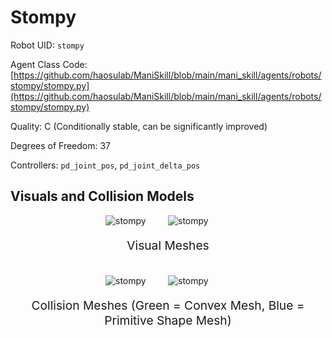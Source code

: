 <!-- THIS IS ALL GENERATED DOCUMENTATION via generate_robot_docs.py. DO NOT MODIFY THIS FILE DIRECTLY. -->

# Stompy

Robot UID: `stompy`

Agent Class Code: [https://github.com/haosulab/ManiSkill/blob/main/mani_skill/agents/robots/stompy/stompy.py](https://github.com/haosulab/ManiSkill/blob/main/mani_skill/agents/robots/stompy/stompy.py)

Quality: C (Conditionally stable, can be significantly improved)

Degrees of Freedom: 37

Controllers: `pd_joint_pos`, `pd_joint_delta_pos`

## Visuals and Collision Models

<div>
    <div style="max-width: 100%; display: flex; justify-content: center;">
        <img src="/_static/robot_images/stompy/front_visual.png" style='min-width:min(50%, 100px);max-width:50%;height:auto' alt="stompy">
        <img src="/_static/robot_images/stompy/side_visual.png" style='min-width:min(50%, 100px);max-width:50%;height:auto' alt="stompy">
    </div>
    <p style="text-align: center; font-size: 1.2rem;">Visual Meshes</p>
    <br/>
    <div style="max-width: 100%; display: flex; justify-content: center;">
        <img src="/_static/robot_images/stompy/front_collision.png" style='min-width:min(50%, 100px);max-width:50%;height:auto' alt="stompy">
        <img src="/_static/robot_images/stompy/side_collision.png" style='min-width:min(50%, 100px);max-width:50%;height:auto' alt="stompy">
    </div>
    <p style="text-align: center; font-size: 1.2rem;">Collision Meshes (Green = Convex Mesh, Blue = Primitive Shape Mesh)</p>
</div>
